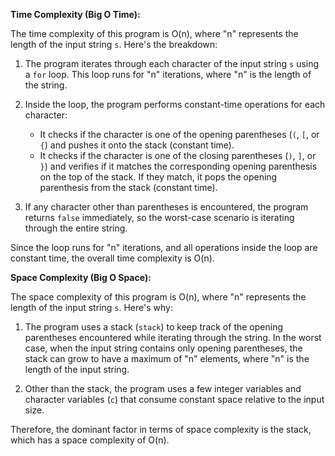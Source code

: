 **Time Complexity (Big O Time):**

The time complexity of this program is O(n), where "n" represents the length of the input string `s`. Here's the breakdown:

1. The program iterates through each character of the input string `s` using a `for` loop. This loop runs for "n" iterations, where "n" is the length of the string.

2. Inside the loop, the program performs constant-time operations for each character:
    - It checks if the character is one of the opening parentheses (`(`, `[`, or `{`) and pushes it onto the stack (constant time).
    - It checks if the character is one of the closing parentheses (`)`, `]`, or `}`) and verifies if it matches the corresponding opening parenthesis on the top of the stack. If they match, it pops the opening parenthesis from the stack (constant time).

3. If any character other than parentheses is encountered, the program returns `false` immediately, so the worst-case scenario is iterating through the entire string.

Since the loop runs for "n" iterations, and all operations inside the loop are constant time, the overall time complexity is O(n).

**Space Complexity (Big O Space):**

The space complexity of this program is O(n), where "n" represents the length of the input string `s`. Here's why:

1. The program uses a stack (`stack`) to keep track of the opening parentheses encountered while iterating through the string. In the worst case, when the input string contains only opening parentheses, the stack can grow to have a maximum of "n" elements, where "n" is the length of the input string.

2. Other than the stack, the program uses a few integer variables and character variables (`c`) that consume constant space relative to the input size.

Therefore, the dominant factor in terms of space complexity is the stack, which has a space complexity of O(n).